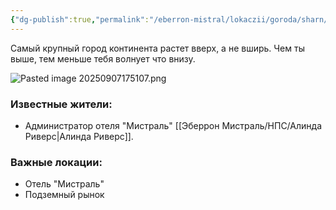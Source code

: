 ```yaml
---
{"dg-publish":true,"permalink":"/eberron-mistral/lokaczii/goroda/sharn/","title":"Шарн","tags":["gardenEntry"]}
---
```



Самый крупный город континента растет вверх, а не вширь. Чем ты выше, тем меньше тебя волнует что внизу.

![Pasted image 20250907175107.png](/img/user/%D0%AD%D0%B1%D0%B5%D1%80%D1%80%D0%BE%D0%BD%20%D0%9C%D0%B8%D1%81%D1%82%D1%80%D0%B0%D0%BB%D1%8C/img/Pasted%20image%2020250907175107.png)

### Известные жители:
- Администратор отеля "Мистраль" [[Эберрон Мистраль/НПС/Алинда Риверс\|Алинда Риверс]].

### Важные локации:
- Отель "Мистраль"
- Подземный рынок